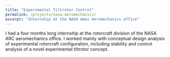 ```yaml
---
title: "Experimental Tiltrotor Control"
permalink: /projects/nasa-aeromechanics/
excerpt: "Internship at the NASA Ames Aeromechanics office"
---
```




I had a four months long internship at the rotorcraft division of the NASA ARC aeromechanics office. 
I worked mainly with conceptual design analysis of experimental rotorcraft configuration, including stability and control analysis of a novel experimental tiltrotor concept. 
